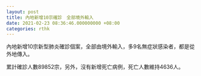 ```yaml
---
layout: post
title: 內地新增10宗確診　全部境外輸入
date: 2021-02-23 08:36:46.000000000 +08:00
categories: rthk
---
```


內地新增10宗新型肺炎確診個案，全部由境外輸入，多9名無症狀感染者，都是從外地傳入。

累計確診人數89852宗，另外，沒有新增死亡病例，死亡人數維持4636人。
